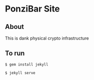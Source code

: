 PonziBar Site
=========================


## About
This is dank physical crypto infrastructure


## To run

```
$ gem install jekyll

$ jekyll serve
```

